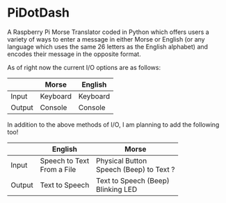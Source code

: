 # PiDotDash 
A Raspberry Pi Morse Translator coded in Python which offers users a variety of ways to enter a message in either Morse or English (or any language which uses the same 26 letters as the English alphabet) and encodes their message in the opposite format.

As of right now the current I/O options are as follows:

|  | Morse | English |
| --- | --- | --- |
| Input | Keyboard | Keyboard |
| Output | Console | Console | 

In addition to the above methods of I/O, I am planning to add the following too!

|  | English | Morse |
| --- | --- | --- |
| Input | Speech to Text <br> From a File | Physical Button <br> Speech (Beep) to Text ? |
| Output | Text to Speech | Text to Speech (Beep) <br> Blinking LED | 

